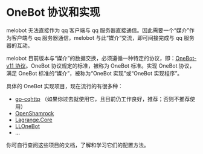 # OneBot 协议和实现

melobot 无法直接作为 qq 客户端与 qq 服务器直接通信。因此需要一个“媒介”作为客户端与 qq 服务器通信，melobot 与此“媒介”交流，即可间接完成与 qq 服务器的互动。

melobot 目前版本与“媒介”的数据交换，必须遵循一种特定的协议，即：[OneBot-v11 协议](https://github.com/botuniverse/onebot-11/tree/master)。OneBot 协议规定的标准，被称为 OneBot 标准。实现 OneBot 协议，满足 OneBot 标准的“媒介”，被称为“OneBot 实现”或“OneBot 实现程序”。

具体的 OneBot 实现项目，现在流行的有很多种：

- [go-cqhttp](https://github.com/Mrs4s/go-cqhttp) （如果你过去就使用它，且目前仍工作良好，推荐；否则不推荐使用）
- [OpenShamrock](https://github.com/whitechi73/OpenShamrock)
- [Lagrange.Core](https://github.com/KonataDev/Lagrange.Core)
- [LLOneBot](https://github.com/LLOneBot/LLOneBot)
- ...

你可自行查阅这些项目的文档，了解和学习它们的配置方法。
